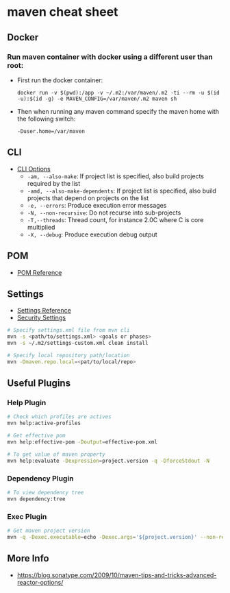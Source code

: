 # maven cheat sheet

## Docker

### Run maven container with docker using a different user than root:

* First run the docker container:

  `docker run -v $(pwd):/app -v ~/.m2:/var/maven/.m2 -ti --rm -u $(id -u):$(id -g) -e MAVEN_CONFIG=/var/maven/.m2 maven sh`

* Then when running any maven command specify the maven home with the following switch:

  `-Duser.home=/var/maven`

## CLI

* [CLI Options](http://maven.apache.org/ref/3.1.0/maven-embedder/cli.html)
  * `-am, --also-make`: If project list is specified, also build projects required by the list
  * `-amd, --also-make-dependents`: If project list is specified, also build projects that depend on projects on the list
  * `-e, --errors`: Produce execution error messages
  * `-N, --non-recursive`: Do not recurse into sub-projects
  * `-T,--threads`: Thread count, for instance 2.0C where C is core multiplied
  * `-X, --debug`: Produce execution debug output

## POM

* [POM Reference](https://maven.apache.org/pom.html)

## Settings

* [Settings Reference](https://maven.apache.org/settings.html)
* [Security Settings](https://maven.apache.org/guides/mini/guide-encryption.html)

```bash
# Specify settings.xml file from mvn cli
mvn -s <path/to/settings.xml> <goals or phases>
mvn -s ~/.m2/settings-custom.xml clean install

# Specify local repository path/location
mvn -Dmaven.repo.local=<pat/to/local/repo>

```

## Useful Plugins

### Help Plugin

```bash
# Check which profiles are actives
mvn help:active-profiles

# Get effective pom
mvn help:effective-pom -Doutput=effective-pom.xml

# To get value of maven property
mvn help:evaluate -Dexpression=project.version -q -DforceStdout -N
```

### Dependency Plugin

```bash
# To view dependency tree
mvn dependency:tree
```

### Exec Plugin

```bash
# Get maven project version
mvn -q -Dexec.executable=echo -Dexec.args='${project.version}' --non-recursive exec:exec
```

## More Info

* https://blog.sonatype.com/2009/10/maven-tips-and-tricks-advanced-reactor-options/